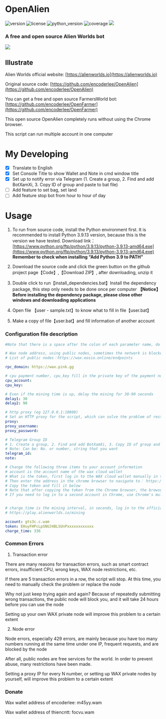 # OpenAlien
![version](https://img.shields.io/badge/version-1.0.2-blue)
![license](https://img.shields.io/badge/license-MIT-brightgreen)
![python_version](https://img.shields.io/badge/python-%3E%3D%203.10-brightgreen)
![coverage](https://img.shields.io/badge/coverage-100%25-brightgreen)
[![](https://img.shields.io/badge/blog-@thiencntt.com-red)](https://thiencntt.com)
### A free and open source Alien Worlds bot
![](https://raw.githubusercontent.com/thiencntt/botawpython/main/doc/demo.png)
## Illustrate
Alien Worlds official website: [https://alienworlds.io](https://alienworlds.io)

Original source code: [https://github.com/encoderlee/OpenAlien](https://github.com/encoderlee/OpenAlien)

You can get a free and open source FarmersWorld bot:
[https://github.com/encoderlee/OpenFarmer](https://github.com/encoderlee/OpenFarmer)

This open source OpenAlien completely runs without using the Chrome browser.

This script can run multiple account in one computer

# My Developing
- [x] Translate to English
- [x] Set Console Title to show Wallet and Note in cmd window title
- [x] Set up to notify error via Telegram (1. Create a group, 2. Find and add BotXamXi, 3. Copy ID of group and paste to bat file)
- [ ] Add feature to set bag, set land
- [ ] Add feature stop bot from hour to hour of day

# Usage

1. To run from source code, install the Python environment first. It is recommended to install Python 3.9.13 version, because this is the version we have tested. Download link：[https://www.python.org/ftp/python/3.9.13/python-3.9.13-amd64.exe](https://www.python.org/ftp/python/3.9.13/python-3.9.13-amd64.exe) **Remember to check when installing “Add Python 3.9 to PATH”**

2. Download the source code and click the green button on the github project page【Code】,【Download ZIP】, after downloading, unzip it

3. Double click to run【install_dependencies.bat】Install the dependency package, this step only needs to be done once per computer **【Notice】Before installing the dependency package, please close other windows and downloading applications**

4. Open file 【user - sample.txt】to know what to fill in file【user.bat】

5. Make a copy of file【user.bat】and fill information of another account

### Configuration file description

```yaml
#Note that there is a space after the colon of each parameter name, do not lose the space when modifying the parameters

# Wax node address, using public nodes, sometimes the network is blocked, or access is restricted too frequently, 429 errors occur, you can change nodes, or build private nodes
# List of public nodes：https://wax.eosio.online/endpoints

rpc_domain: https://wax.pink.gg

# cpu payment number, cpu_key fill in the private key of the payment number, leave it blank if no payment is required
cpu_account:
cpu_key:

# Even if the mining time is up, delay the mining for 30-90 seconds
delay1: 30
delay2: 90

# http proxy (eg 127.0.0.1:10808)
# Set an HTTP proxy for the script, which can solve the problem of restricted access to public nodes to a certain extent, leave it blank if it is not needed
proxy:
proxy_username:
proxy_password:

# Telegram Group ID
# 1. Create a group, 2. Find and add BotXamXi, 3. Copy ID of group and paste to bat file)
# Note: Can be: No. or number, string that you want
telegram_id:
note:

# Change the following three items to your account information
# account is the account name of the wax cloud wallet
# What is the token, first log in to the WAX cloud wallet manually in the chrome browser  https://wallet.wax.io/dashboard
# Then enter the address in the chrome browser to navigate to： https://all-access.wax.io/api/session
# Copy the token and fill it below
# Note that after copying the token from the Chrome browser, the browser can click the fork in the upper right corner to close, but do not click to log out of the account, and do not directly log in to another account, otherwise the previous account will be disconnected.
# If you need to log in to a second account in Chrome, use Chrome's multi-profile feature to log in


# charge_time is the mining interval, in seconds, log in to the official website of alienworlds, open the tool page, you can see it, fill in according to the actual situation
# https://play.alienworlds.io/mining

account: gts3c.c.wam
token: EHuyFHPcLpSNUJ4BLSUnPxxxxxxxxxxxx
charge_time: 336

```

### Common Errors
1. Transaction error

There are many reasons for transaction errors, such as smart contract errors, insufficient CPU, wrong keys, WAX node restrictions, etc.

If there are 5 transaction errors in a row, the script will stop. At this time, you need to manually check the problem or replace the node

Why not just keep trying again and again? Because of repeatedly submitting wrong transactions, the public node will block you, and it will take 24 hours before you can use the node

Setting up your own WAX private node will improve this problem to a certain extent

2. Node error

Node errors, especially 429 errors, are mainly because you have too many numbers running at the same time under one IP, frequent requests, and are blocked by the node

After all, public nodes are free services for the world. In order to prevent abuse, many restrictions have been made.

Setting a proxy IP for every N number, or setting up WAX private nodes by yourself, will improve this problem to a certain extent

### Donate

Wax wallet address of encoderlee: m45yy.wam

Wax wallet address of thiencntt: focvu.wam